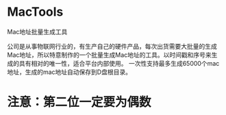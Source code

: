 # MacTools
Mac地址批量生成工具

公司是从事物联网行业的，有生产自己的硬件产品，每次出货需要大批量的生成Mac地址，所以特意制作的一个批量生成Mac地址的工具。以时间戳和序号来生成的具有相对的唯一性，适合平台内部使用。
一次性支持最多生成65000个mac地址，生成的mac地址自动保存到D盘根目录。


# 注意：第二位一定要为偶数
